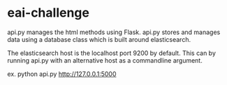 # eai-challenge

api.py manages the html methods using Flask.
api.py stores and manages data using a database class which is built around elasticsearch.

The elasticsearch host is the localhost port 9200 by default. This can by running api.py with an alternative host as a commandline argument.

ex.  python api.py http://127.0.0.1:5000
